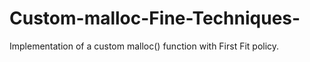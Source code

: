 # Custom-malloc-Fine-Techniques-
Implementation of a custom malloc() function with First Fit policy.
